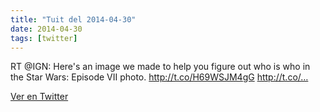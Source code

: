 ```yaml
---
title: "Tuit del 2014-04-30"
date: 2014-04-30
tags: [twitter]
---
```


RT @IGN: Here's an image we made to help you figure out who is who in the Star Wars: Episode VII photo. http://t.co/H69WSJM4gG http://t.co/…



[Ver en Twitter](https://twitter.com/i/web/status/461451557075451904)
